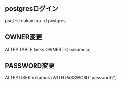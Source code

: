## postgresログイン
psql -U nakamura -d postgres
## OWNER変更
ALTER TABLE tasks OWNER TO nakamura;
## PASSWORD変更
ALTER USER nakamura WITH PASSWORD 'password2';